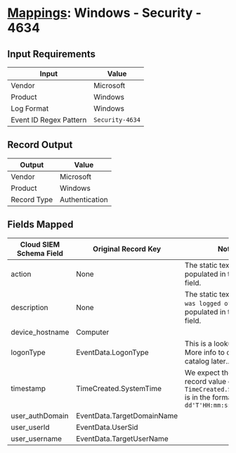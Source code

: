 # [Mappings](README.md): Windows - Security - 4634

## Input Requirements

|Input|Value|
|-----|-----|
|Vendor|Microsoft|
|Product|Windows|
|Log Format|Windows|
|Event ID Regex Pattern|`Security-4634`|

## Record Output

|Output|Value|
|------|-----|
|Vendor|Microsoft|
|Product|Windows|
|Record Type|Authentication|

## Fields Mapped

|Cloud SIEM Schema Field|Original Record Key|Notes|
|-----------------------|-------------------|-----|
|action|None|The static text `log off` is populated in this schema field.|
|description|None|The static text `An account was logged off` is populated in this schema field.|
|device_hostname|Computer||
|logonType|EventData.LogonType|This is a lookup field. More info to come in the catalog later...|
|timestamp|TimeCreated.SystemTime|We expect the orginal record value of `TimeCreated.SystemTime` is in the format `yyyy-MM-dd'T'HH:mm:ss.SSSSSSSSSZ`|
|user_authDomain|EventData.TargetDomainName||
|user_userId|EventData.UserSid||
|user_username|EventData.TargetUserName||

